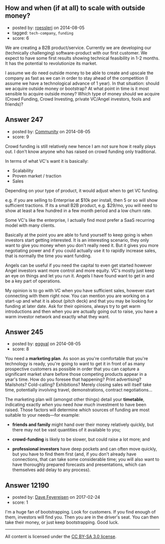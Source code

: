 ## How and when (if at all) to scale with outside money?

- posted by: [roesslerj](https://stackexchange.com/users/23517/roesslerj) on 2014-08-05
- tagged: `tech-company`, `funding`
- score: 6

We are creating a B2B product/service. Currently we are developing our (technically challenging) software-product with our first customer. We expect to have some first results showing technical feasibility in 1-2 months. It has the potential to revolutionize its market.

I assume we do need outside money to be able to create and upscale the company as fast as we can in order to stay ahead of the competition (I assume we have a technological advance of 1 year). In that situation: should we acquire outside money or bootstrap? At what point in time is it most sensible to acquire outside money? Which type of money should we acquire (Crowd Funding, Crowd Investing, private VC/Angel investors, fools and friends)?


## Answer 247

- posted by: [Community](https://stackexchange.com/users/-1/community) on 2014-08-05
- score: 9

Crowd funding is still relatively new hence I am not sure how it really plays out. I don't know anyone who has raised on crowd funding only traditional.

In terms of what VC's want it is basically:

- Scalability
- Proven market / traction
- Sales

Depending on your type of product, it would adjust when to get VC funding.

e.g. if you are selling to Enterprise at $10k per install, then 5 or so will show sufficient tractions. If its a small B2B product, e.g. $29/mo, you will need to show at least a few hundred in a few month period and a low churn rate.

Some VC's like the enterprise, I actually find most prefer a SaaS recurring model with many clients.

Basically at the point you are able to fund yourself to keep going is when investors start getting interested. It is an interesting scenario, they only want to give you money when you don't really need it. But it gives you more negotiating power and if you could actually use it to rapidly increase sales, that is normally the time you want funding.

Angels can be useful if you need the capital to even get started however Angel investors want more control and more equity. VC's mostly just keep an eye on things and let you run it. Angels I have found want to get in and be a key part of operations.

My opinion is to go with VC when you have sufficient sales, however start connecting with them right now. You can mention you are working on a start-up and what it is about (pitch deck) and that you may be looking for funding at later date. Ask for their opinions, always try to get warm introductions and then when you are actually going out to raise, you have a warm investor network and exactly what they want.


## Answer 245

- posted by: [eggyal](https://stackexchange.com/users/310184/eggyal) on 2014-08-05
- score: 8

You need a **marketing plan**.  As soon as you're comfortable that you're technology is ready, you're going to want to get it in front of as many prospective customers as possible in order that you can capture a significant market share before those competing products appear in a year's time.  How do you foresee that happening?  Print advertising?  Mailshots?  Cold-calling?  Exhibitions?  Merely closing sales will itself take time, potentially involving travel, demonstrations, contract negotiations...

The marketing plan will (amongst other things) detail your **timetable**, indicating exactly *when* you need *how much* investment to have been raised.  Those factors will determine which sources of funding are most suitable to your needs&mdash;for example:

* **friends and family** might hand over their money relatively quickly, but there may not be vast quantities of it available to you;

* **crowd-funding** is likely to be slower, but could raise a lot more; and

* **professional investors** have deep pockets and can often move quickly, but you have to find them first (and, if you don't already have connections, that can take some considerable time; you will also want to have thoroughly prepared forecasts and presentations, which can themselves add delay to any process).


## Answer 12190

- posted by: [Dave Feyereisen](https://stackexchange.com/users/527283/dave-feyereisen) on 2017-02-24
- score: 1

I'm a huge fan of bootstrapping.  Look for customers.  If you find enough of them, investors will find you.  Then you are in the driver's seat.  You can then take their money, or just keep bootstrapping.  Good luck.



---

All content is licensed under the [CC BY-SA 3.0 license](https://creativecommons.org/licenses/by-sa/3.0/).
